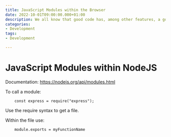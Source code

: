 ```yaml
---
title: JavaScript Modules within the Browser
date: 2022-10-01T09:00:00.000+01:00
description: We all know that good code has, among other features, a good separation of concerns.
categories:
- Development
tags:
- Development

---
```

# JavaScript Modules within NodeJS

Documentation:
https://nodejs.org/api/modules.html

To call a module:

        const express = require("express");

Use the require syntax to get a file. 

Within the file use:

        module.exports = myFunctionName

